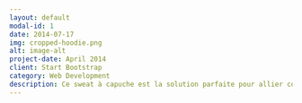 ```yaml
---
layout: default
modal-id: 1
date: 2014-07-17
img: cropped-hoodie.png
alt: image-alt
project-date: April 2014
client: Start Bootstrap
category: Web Development
description: Ce sweat à capuche est la solution parfaite pour allier confort et style. Il est confortable grâce à sa fabrication en coton Airlume et polaire polyester, stylé avec son ourlet brut et ses épaules tombantes, et éthiquement produit garantissant un impact minimal sur l'environnement. Le matériau offre une douceur inégalée, faisant de ce sweat à capuche un choix idéal pour les activités quotidiennes ou les moments de détente.
---
```

